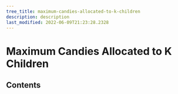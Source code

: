 ```yaml
---
tree_title: maximum-candies-allocated-to-k-children
description: description
last_modified: 2022-06-09T21:23:28.2328
---
```


# Maximum Candies Allocated to K Children

## Contents
